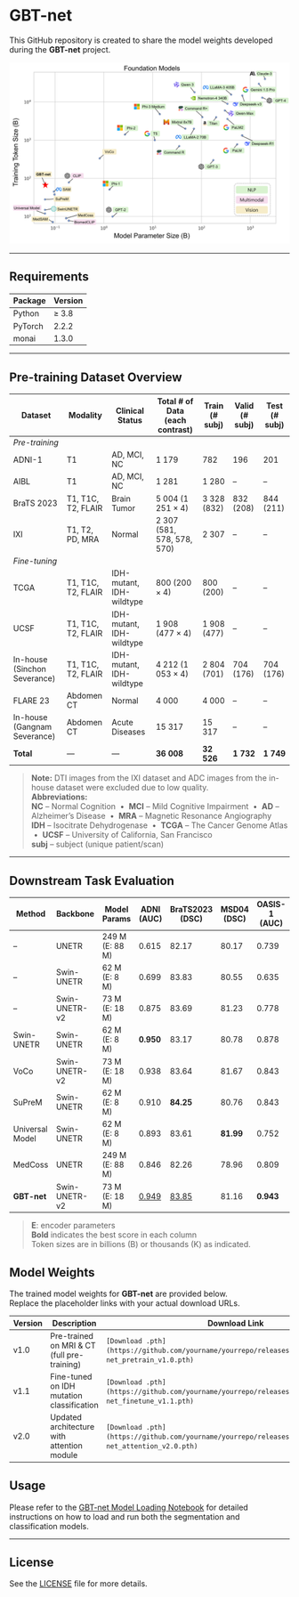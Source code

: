 # GBT-net
This GitHub repository is created to share the model weights developed during the **GBT-net** project.

![GBT-net Architecture](assets/foundation_models.png)  

---

## Requirements
| Package        | Version |
|----------------|---------|
| Python         | ≥ 3.8   |
| PyTorch        |  2.2.2  |
| monai          |  1.3.0  |

---

## Pre-training Dataset Overview

| Dataset                          | Modality               | Clinical Status             | Total # of Data (each contrast)      | Train (# subj) | Valid (# subj) | Test (# subj) |
|----------------------------------|------------------------|-----------------------------|--------------------------------------|---------------|---------------|---------------|
| *Pre-training*                   |                        |                             |                                      |               |               |               |
| ADNI-1                           | T1                     | AD, MCI, NC                 | 1 179                                | 782           | 196           | 201           |
| AIBL                             | T1                     | AD, MCI, NC                 | 1 281                                | 1 280         | –             | –             |
| BraTS 2023                       | T1, T1C, T2, FLAIR     | Brain Tumor                 | 5 004 (1 251 × 4)                    | 3 328 (832)   | 832 (208)     | 844 (211)     |
| IXI                              | T1, T2, PD, MRA        | Normal                      | 2 307 (581, 578, 578, 570)           | 2 307         | –             | –             |
| *Fine-tuning*                    |                        |                             |                                      |               |               |               |
| TCGA                             | T1, T1C, T2, FLAIR     | IDH-mutant, IDH-wildtype    | 800 (200 × 4)                        | 800 (200)     | –             | –             |
| UCSF                             | T1, T1C, T2, FLAIR     | IDH-mutant, IDH-wildtype    | 1 908 (477 × 4)                      | 1 908 (477)   | –             | –             |
| In-house (Sinchon Severance)     | T1, T1C, T2, FLAIR     | IDH-mutant, IDH-wildtype    | 4 212 (1 053 × 4)                    | 2 804 (701)   | 704 (176)     | 704 (176)     |
| FLARE 23                         | Abdomen CT             | Normal                      | 4 000                                | 4 000         | –             | –             |
| In-house (Gangnam Severance)     | Abdomen CT             | Acute Diseases              | 15 317                               | 15 317        | –             | –             |
| **Total**                        | —                      | —                           | **36 008**                           | **32 526**    | **1 732**     | **1 749**     |

> **Note:** DTI images from the IXI dataset and ADC images from the in-house dataset were excluded due to low quality.  
> **Abbreviations:**  
> **NC** – Normal Cognition &nbsp;•&nbsp; **MCI** – Mild Cognitive Impairment &nbsp;•&nbsp; **AD** – Alzheimer’s Disease &nbsp;•&nbsp; **MRA** – Magnetic Resonance Angiography  
> **IDH** – Isocitrate Dehydrogenase &nbsp;•&nbsp; **TCGA** – The Cancer Genome Atlas &nbsp;•&nbsp; **UCSF** – University of California, San Francisco  
> **subj** – subject (unique patient/scan)

---
## Downstream Task Evaluation

| Method            | Backbone         |  Model Params      | ADNI (AUC)            | BraTS2023 (DSC)              | MSD04 (DSC)                  | OASIS-1 (AUC)        |
|-------------------|------------------|--------------------|-----------------------|------------------------------|------------------------------|----------------------|
|  –                | UNETR            |  249 M (E: 88 M)   | 0.615                 | 82.17                        | 80.17                        | 0.739                |
|  –                | Swin-UNETR       |  62 M (E: 8 M)     | 0.699                 | 83.83                        | 80.55                        | 0.635                |
|  –                | Swin-UNETR-v2    |  73 M (E: 18 M)    | 0.875                 | 83.69                        | 81.23                        | 0.778                |
| Swin-UNETR        | Swin-UNETR       |  62 M (E: 8 M)     | **0.950**             | 83.17                        | 80.78                        | 0.878                |
| VoCo              | Swin-UNETR-v2    |  73 M (E: 18 M)    | 0.938                 | 83.64                        | 81.67                        | 0.843                |
| SuPreM            | Swin-UNETR       |  62 M (E: 8 M)     | 0.910                 | **84.25**                    | 80.76                        | 0.843                |
| Universal Model   | Swin-UNETR       |  62 M (E: 8 M)     | 0.893                 | 83.61                        | **81.99**                    | 0.752                |
| MedCoss           | UNETR            |  249 M (E: 88 M)   | 0.846                 | 82.26                        | 78.96                        | 0.809                |
| **GBT-net**       | Swin-UNETR-v2    |  73 M (E: 18 M)    | <ins>0.949</ins>      | <ins>83.85</ins>             | 81.16                        | **0.943**            |

> **E**: encoder parameters  
> **Bold** indicates the best score in each column  
> Token sizes are in billions (B) or thousands (K) as indicated.  

## Model Weights
The trained model weights for **GBT-net** are provided below.  
Replace the placeholder links with your actual download URLs.

| Version | Description                                 | Download Link |
|---------|---------------------------------------------|---------------|
| v1.0    | Pre-trained on MRI & CT (full pre-training) | `[Download .pth](https://github.com/yourname/yourrepo/releases/download/v1.0/gbt-net_pretrain_v1.0.pth)` |
| v1.1    | Fine-tuned on IDH mutation classification   | `[Download .pth](https://github.com/yourname/yourrepo/releases/download/v1.1/gbt-net_finetune_v1.1.pth)` |
| v2.0    | Updated architecture with attention module  | `[Download .pth](https://github.com/yourname/yourrepo/releases/download/v2.0/gbt-net_attention_v2.0.pth)` |


## Usage
Please refer to the [GBT-net Model Loading Notebook](load_model_weight.ipynb) for detailed instructions on how to load and run both the segmentation and classification models.

---

## License 
See the [LICENSE](LICENSE) file for more details.
